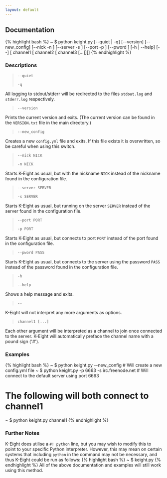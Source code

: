 ```yaml
---
layout: default
---
```


## Documentation

{% highlight bash %}
~ $ python keight.py [--quiet | -q] [--version] [--new_config] [--nick -n <NICK>] [--server -s <SERVER>] [--port -p <PORT>] [--pword <PASS>] [-h | --help] [--] [ channel1 [ channel2 [ channel3 [...]]]]
{% endhighlight %}

### Descriptions
> `--quiet`
> 
> `-q`

All logging to stdout/stderr will be redirected to the files `stdout.log` and `stderr.log` respectively.

> `--version`

Prints the current version and exits.  (The current version can be found in the `VERSION.txt` file in the main directory.)

> `--new_config`

Creates a new `config.yml` file and exits.  If this file exists it is overwritten, so be careful when using this switch.

> `--nick NICK`
>
> `-n NICK`

Starts K-Eight as usual, but with the nickname `NICK` instead of the nickname found in the configuration file.

> `--server SERVER`
>
> `-s SERVER`

Starts K-Eight as usual, but running on the server `SERVER` instead of the server found in the configuration file.

> `--port PORT`
>
> `-p PORT`

Starts K-Eight as usual, but connects to port `PORT` instead of the port found in the configuration file.

> `--pword PASS`

Starts K-Eight as usual, but connects to the server using the password `PASS` instead of the password found in the configuration file.

> `-h`
>
> `--help`

Shows a help message and exits.

> `--`

K-Eight will not interpret any more arguments as options.

> `channel1 [...]`

Each other argument will be interpreted as a channel to join once connected to the server.  K-Eight will automatically preface the channel name with a pound sign ('#').

### Examples

{% highlight bash %}
~ $ python keight.py --new_config                  # Will create a new config.yml file
~ $ python keight.py -p 6663 -s irc.freenode.net   # Will connect to the default server using port 6663

# The following will both connect to channel1
~ $ python keight.py channel1
{% endhighlight %}

### Further Notes
K-Eight does utilise a `#! python` line, but you may wish to modify this to point to your specific Python interpreter.  However, this may mean on certain systems that including `python` in the command may not be necessary, and thus K-Eight could be run as follows:
{% highlight bash %}
~ $ keight.py
{% endhighlight %}
All of the above documentation and examples will still work using this method.